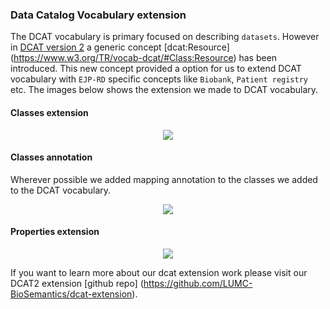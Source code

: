 ### Data Catalog Vocabulary extension

The DCAT vocabulary is primary focused on describing `datasets`. However in [DCAT version 2](https://www.w3.org/TR/vocab-dcat/) a generic concept [dcat:Resource] (https://www.w3.org/TR/vocab-dcat/#Class:Resource) has been introduced. This new concept provided a option for us to extend DCAT vocabulary with `EJP-RD` specific concepts like `Biobank`, `Patient registry` etc. The images below shows the extension we made to DCAT vocabulary.


#### Classes extension

<p align="center"> 
	<img src="https://github.com/rajaram5/resource-metadata-schema/blob/develop/images/dcat-extension/classes.png"> 
</p>


#### Classes annotation

Wherever possible we added mapping annotation to the classes we added to the DCAT vocabulary.

<p align="center"> 
	<img src="https://github.com/rajaram5/resource-metadata-schema/blob/develop/images/dcat-extension/classes-annotation.png"> 
</p>


#### Properties extension

<p align="center"> 
	<img src="https://github.com/rajaram5/resource-metadata-schema/blob/develop/images/dcat-extension/properties.png"> 
</p> 

If you want to learn more about our dcat extension work please visit our DCAT2 extension [github repo] (https://github.com/LUMC-BioSemantics/dcat-extension).